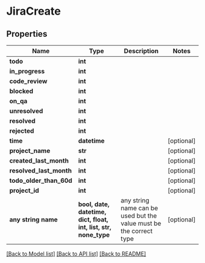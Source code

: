 # JiraCreate


## Properties
Name | Type | Description | Notes
------------ | ------------- | ------------- | -------------
**todo** | **int** |  | 
**in_progress** | **int** |  | 
**code_review** | **int** |  | 
**blocked** | **int** |  | 
**on_qa** | **int** |  | 
**unresolved** | **int** |  | 
**resolved** | **int** |  | 
**rejected** | **int** |  | 
**time** | **datetime** |  | [optional] 
**project_name** | **str** |  | [optional] 
**created_last_month** | **int** |  | [optional] 
**resolved_last_month** | **int** |  | [optional] 
**todo_older_than_60d** | **int** |  | [optional] 
**project_id** | **int** |  | [optional] 
**any string name** | **bool, date, datetime, dict, float, int, list, str, none_type** | any string name can be used but the value must be the correct type | [optional]

[[Back to Model list]](../README.md#documentation-for-models) [[Back to API list]](../README.md#documentation-for-api-endpoints) [[Back to README]](../README.md)


